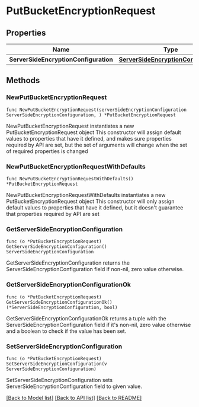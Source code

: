 # PutBucketEncryptionRequest

## Properties

Name | Type | Description | Notes
------------ | ------------- | ------------- | -------------
**ServerSideEncryptionConfiguration** | [**ServerSideEncryptionConfiguration**](ServerSideEncryptionConfiguration.md) |  | 

## Methods

### NewPutBucketEncryptionRequest

`func NewPutBucketEncryptionRequest(serverSideEncryptionConfiguration ServerSideEncryptionConfiguration, ) *PutBucketEncryptionRequest`

NewPutBucketEncryptionRequest instantiates a new PutBucketEncryptionRequest object
This constructor will assign default values to properties that have it defined,
and makes sure properties required by API are set, but the set of arguments
will change when the set of required properties is changed

### NewPutBucketEncryptionRequestWithDefaults

`func NewPutBucketEncryptionRequestWithDefaults() *PutBucketEncryptionRequest`

NewPutBucketEncryptionRequestWithDefaults instantiates a new PutBucketEncryptionRequest object
This constructor will only assign default values to properties that have it defined,
but it doesn't guarantee that properties required by API are set

### GetServerSideEncryptionConfiguration

`func (o *PutBucketEncryptionRequest) GetServerSideEncryptionConfiguration() ServerSideEncryptionConfiguration`

GetServerSideEncryptionConfiguration returns the ServerSideEncryptionConfiguration field if non-nil, zero value otherwise.

### GetServerSideEncryptionConfigurationOk

`func (o *PutBucketEncryptionRequest) GetServerSideEncryptionConfigurationOk() (*ServerSideEncryptionConfiguration, bool)`

GetServerSideEncryptionConfigurationOk returns a tuple with the ServerSideEncryptionConfiguration field if it's non-nil, zero value otherwise
and a boolean to check if the value has been set.

### SetServerSideEncryptionConfiguration

`func (o *PutBucketEncryptionRequest) SetServerSideEncryptionConfiguration(v ServerSideEncryptionConfiguration)`

SetServerSideEncryptionConfiguration sets ServerSideEncryptionConfiguration field to given value.



[[Back to Model list]](../README.md#documentation-for-models) [[Back to API list]](../README.md#documentation-for-api-endpoints) [[Back to README]](../README.md)


